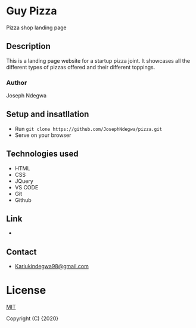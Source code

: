 # Guy Pizza
Pizza shop landing page
## Description 
This is a landing page website for a startup pizza joint. It showcases all the different types of pizzas offered and their different toppings.
### Author
Joseph Ndegwa

## Setup and insatllation
- Run `git clone https://github.com/JosephNdegwa/pizza.git`
- Serve on your browser

## Technologies used
* HTML
* CSS
* JQuery
* VS CODE
* Git
* Github

## Link
* 

## Contact
* Kariukindegwa98@gmail.com

# License
[MIT](https://choosealicense.com/licenses/mit/)

Copyright (C) {2020}